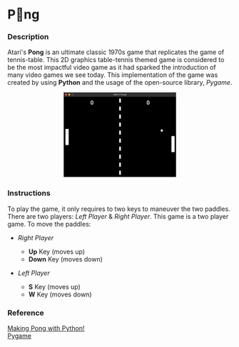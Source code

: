 # P🏓ng
### Description
Atari's **Pong** is an ultimate classic 1970s game that replicates the game of tennis-table. This 2D graphics table-tennis themed game is considered to be the most impactful video game as it had sparked the introduction of many video games we see today. This implementation of the game was created by using **Python** and the usage of the open-source library, *Pygame*.

<p align = "center">
<img src = "./README Files/pong.gif" width = "50%">
</p>


### Instructions
To play the game, it only requires to two keys to maneuver the two paddles. There are two players: *Left Player* & *Right Player*. This game is a two player game. To move the paddles: <br>
- *Right Player* <br>
    - **Up** Key (moves up) <br>
    - **Down** Key (moves down) <br>

- *Left Player* <br>
    - **S** Key (moves up) <br>
    - **W** Key (moves down) <br>


### Reference
[Making Pong with Python!](https://www.youtube.com/watch?v=vVGTZlnnX3U) <br>
[Pygame](https://github.com/pygame/pygame)